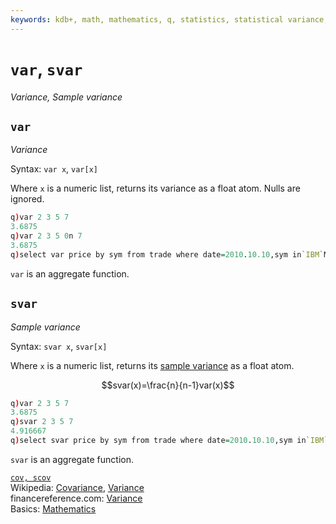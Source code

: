 ```yaml
---
keywords: kdb+, math, mathematics, q, statistics, statistical variance, variance
---
```


# `var`, `svar`

_Variance, Sample variance_




## `var` 

_Variance_

Syntax: `var x`, `var[x]`

Where `x` is a numeric list, returns its variance as a float atom. Nulls are ignored.

```q
q)var 2 3 5 7
3.6875
q)var 2 3 5 0n 7
3.6875
q)select var price by sym from trade where date=2010.10.10,sym in`IBM`MSFT
```

`var` is an aggregate function.


## `svar` 

_Sample variance_

Syntax: `svar x`, `svar[x]`

Where `x` is a numeric list, returns its [sample variance](https://en.wikipedia.org/wiki/Variance#Sample_variance "Wikipedia") as a float atom.

$$svar(x)=\frac{n}{n-1}var(x)$$

```q
q)var 2 3 5 7
3.6875
q)svar 2 3 5 7
4.916667
q)select svar price by sym from trade where date=2010.10.10,sym in`IBM`MSFT
```

`svar` is an aggregate function.


<i class="far fa-hand-point-right"></i> 
[`cov, scov`](cov.md)  
Wikipedia: [Covariance](https://en.wikipedia.org/wiki/Covariance),
[Variance](https://en.wikipedia.org/wiki/Variance)  
financereference.com: [Variance](http://financereference.com/learn/variance)  
Basics: [Mathematics](../basics/math.md)

